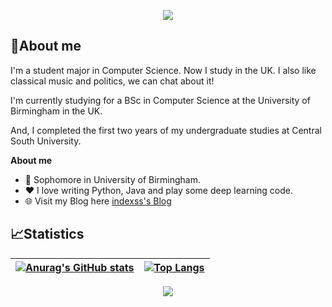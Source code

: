 <!-- <p align="center"><a href="https://git.io/typing-svg"><img src="https://readme-typing-svg.herokuapp.com?font=Fira+Code&size=30&pause=4000&color=0B2734&width=435&lines=Linley+Shi+(indexss)" alt="Typing SVG" /></a></p> -->

<!-- [![GitHub WidgetBox](https://github-widgetbox.vercel.app/api/profile?username=indexss&theme=darkmode&data=followers,repositories,stars,commits)](https://github.com/indexss) -->
 <p align="center"><a href="https://github.com/indexss"><img src="https://github-widgetbox.vercel.app/api/profile?username=indexss&theme=darkmode&data=followers,repositories,stars,commits" /></a></p> 

## 🥱About me

I'm a student major in Computer Science. Now I study in the UK.
I also like classical music and politics, we can chat about it!

I'm currently studying for a BSc in Computer Science at the University of Birmingham in the UK.

And, I completed the first two years of my undergraduate studies at Central South University.


**About me**

- 📖 Sophomore in University of Birmingham.
- ❤️ I love writing Python, Java and play some deep learning code.
- 🌐 Visit my Blog here [indexss's Blog](https://indexss.github.io/)


## 📈Statistics
| [![Anurag's GitHub stats](https://github-readme-stats.vercel.app/api?username=indexss&theme=transparent&hide_border=true)](https://github.com/anuraghazra/github-readme-stats) | [![Top Langs](https://github-readme-stats.vercel.app/api/top-langs/?username=indexss&layout=compact&theme=transparent&hide_border=true)](https://github.com/anuraghazra/github-readme-stats) |
| ------------------------------------------------------------ | ------------------------------------------------------------ |

 <p align="center"><a href=""><img src="https://github-profile-summary-cards.vercel.app/api/cards/profile-details?username=indexss&theme=github_dark" /></a></p> 

<!-- <div align="center">
    <img  src="https://github-readme-streak-stats.herokuapp.com/?user=indexss&hide_border=false" />
</div> -->
